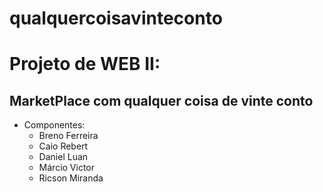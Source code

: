 # qualquercoisavinteconto

# Projeto de WEB II:

## MarketPlace com qualquer coisa de vinte conto


- Componentes:
  - Breno Ferreira
  - Caio Rebert
  - Daniel Luan
  - Márcio Victor
  - Ricson Miranda
